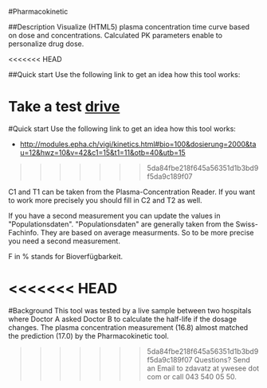 ﻿#Pharmacokinetic

##Description
Visualize (HTML5) plasma concentration time curve based on dose and concentrations. Calculated PK parameters enable to personalize drug dose. 

<<<<<<< HEAD

##Quick start
Use the following link to get an idea how this tool works:

Take a test <a target="_blank" href="http://modules.epha.ch/vigi/kinetics.html#bio=100&dosierung=2000&tau=12&hwz=10&v=42&c1=15&t1=11&otb=40&utb=15">drive</a>
=======
#Quick start
Use the following link to get an idea how this tool works:

* http://modules.epha.ch/vigi/kinetics.html#bio=100&dosierung=2000&tau=12&hwz=10&v=42&c1=15&t1=11&otb=40&utb=15
>>>>>>> 5da84fbe218f645a56351d1b3bd9f5da9c189f07

C1 and T1 can be taken from the Plasma-Concentration Reader. If you want to work more precisely you should fill in C2 and T2 as well.

If you have a second measurement you can update the values in "Populationsdaten". "Populationsdaten" are generally taken from the Swiss-Fachinfo. They are based on average measurments. So to be more precise you need a second measurement.

F in % stands for Bioverfügbarkeit.

<<<<<<< HEAD
=======
#Background
This tool was tested by a live sample between two hospitals where Doctor A asked Doctor B to calculate the half-life if the dosage changes. The plasma concentration measurement (16.8) almost matched the prediction (17.0) by the Pharmacokinetic tool.

>>>>>>> 5da84fbe218f645a56351d1b3bd9f5da9c189f07
Questions? Send an Email to zdavatz at ywesee dot com or call 043 540 05 50.
